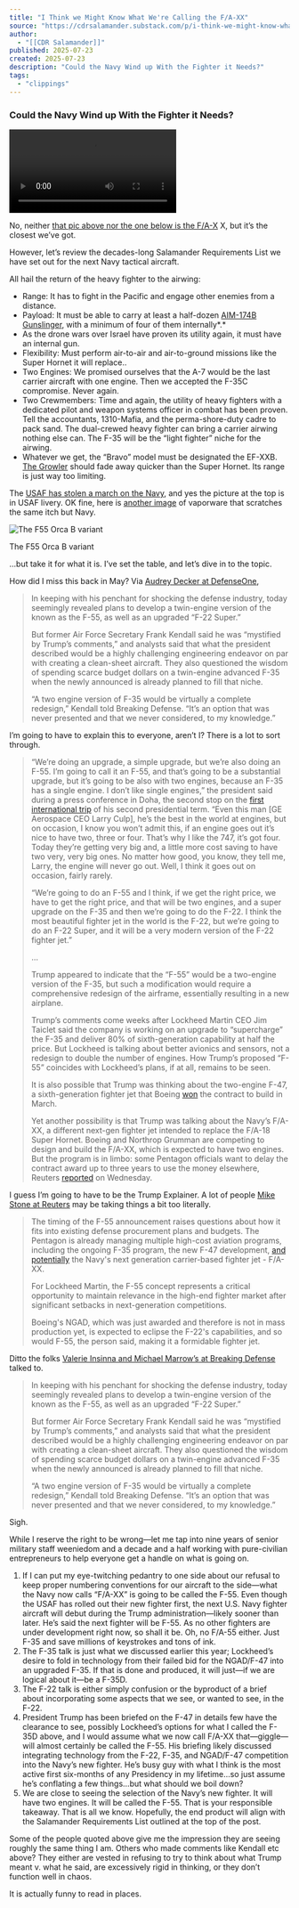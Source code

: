 ```yaml
---
title: "I Think we Might Know What We're Calling the F/A-XX"
source: "https://cdrsalamander.substack.com/p/i-think-we-might-know-what-were-calling#media-1d586ff2-016e-49ba-ad8b-900903fbf6f0"
author:
  - "[[CDR Salamander]]"
published: 2025-07-23
created: 2025-07-23
description: "Could the Navy Wind up With the Fighter it Needs?"
tags:
  - "clippings"
---
```

### Could the Navy Wind up With the Fighter it Needs?

<video src="blob:https://cdrsalamander.substack.com/e755816a-028d-42d6-b5e7-05fca3a7d492"></video>

No, neither [that pic above nor the one below is the F/A-X](https://www.artstation.com/artwork/X1zrn3) X, but it’s the closest we’ve got.

However, let’s review the decades-long Salamander Requirements List we have set out for the next Navy tactical aircraft.

All hail the return of the heavy fighter to the airwing:

- Range: It has to fight in the Pacific and engage other enemies from a distance.
- Payload: It must be able to carry at least a half-dozen [AIM-174B Gunslinger](https://en.wikipedia.org/wiki/AIM-174B_Gunslinger), with a minimum of four of them internally*.*
- As the drone wars over Israel have proven its utility again, it must have an internal gun.
- Flexibility: Must perform air-to-air and air-to-ground missions like the Super Hornet it will replace..
- Two Engines: We promised ourselves that the A-7 would be the last carrier aircraft with one engine. Then we accepted the F-35C compromise. Never again.
- Two Crewmembers: Time and again, the utility of heavy fighters with a dedicated pilot and weapon systems officer in combat has been proven. Tell the accountants, 1310-Mafia, and the perma-shore-duty cadre to pack sand. The dual-crewed heavy fighter can bring a carrier airwing nothing else can. The F-35 will be the “light fighter” niche for the airwing.
- Whatever we get, the “Bravo” model must be designated the EF-XXB. [The Growler](https://en.wikipedia.org/wiki/Boeing_EA-18G_Growler) should fade away quicker than the Super Hornet. Its range is just way too limiting.

The [USAF has stolen a march on the Navy](https://open.substack.com/pub/cdrsalamander/p/the-usaf-is-having-a-good-year?r=41r9h&utm_campaign=post&utm_medium=web&showWelcomeOnShare=false), and yes the picture at the top is in USAF livery. OK fine, here is [another image](https://www.pinterest.com/pin/foxxy-the-f55-orca-b-variant--283867582753887438/) of vaporware that scratches the same itch but Navy.

![The F55 Orca B variant](https://substackcdn.com/image/fetch/$s_!Ylbt!)

The F55 Orca B variant

…but take it for what it is. I’ve set the table, and let’s dive in to the topic.

How did I miss this back in May? Via [Audrey Decker at DefenseOne](https://www.defenseone.com/policy/2025/05/trumps-f-55-fighter-jet-real/405353/),

> In keeping with his penchant for shocking the defense industry, today seemingly revealed plans to develop a twin-engine version of the known as the F-55, as well as an upgraded “F-22 Super.”
> 
> But former Air Force Secretary Frank Kendall said he was “mystified by Trump’s comments,” and analysts said that what the president described would be a highly challenging engineering endeavor on par with creating a clean-sheet aircraft. They also questioned the wisdom of spending scarce budget dollars on a twin-engine advanced F-35 when the newly announced is already planned to fill that niche.
> 
> “A two engine version of F-35 would be virtually a complete redesign,” Kendall told Breaking Defense. “It’s an option that was never presented and that we never considered, to my knowledge.”

I’m going to have to explain this to everyone, aren’t I? There is a lot to sort through.

> “We’re doing an upgrade, a simple upgrade, but we’re also doing an F-55. I’m going to call it an F-55, and that’s going to be a substantial upgrade, but it’s going to be also with two engines, because an F-35 has a single engine. I don’t like single engines,” the president said during a press conference in Doha, the second stop on the [first international trip](https://www.cnn.com/politics/live-news/trump-middle-east-news-05-15-25) of his second presidential term. “Even this man \[GE Aerospace CEO Larry Culp\], he’s the best in the world at engines, but on occasion, I know you won’t admit this, if an engine goes out it’s nice to have two, three or four. That’s why I like the 747, it’s got four. Today they’re getting very big and, a little more cost saving to have two very, very big ones. No matter how good, you know, they tell me, Larry, the engine will never go out. Well, I think it goes out on occasion, fairly rarely.
> 
> “We’re going to do an F-55 and I think, if we get the right price, we have to get the right price, and that will be two engines, and a super upgrade on the F-35 and then we’re going to do the F-22. I think the most beautiful fighter jet in the world is the F-22, but we’re going to do an F-22 Super, and it will be a very modern version of the F-22 fighter jet.”
> 
> …
> 
> Trump appeared to indicate that the “F-55” would be a two-engine version of the F-35, but such a modification would require a comprehensive redesign of the airframe, essentially resulting in a new airplane.
> 
> Trump’s comments come weeks after Lockheed Martin CEO Jim Taiclet said the company is working on an upgrade to “supercharge” the F-35 and deliver 80% of sixth-generation capability at half the price. But Lockheed is talking about better avionics and sensors, not a redesign to double the number of engines. How Trump’s proposed “F-55” coincides with Lockheed’s plans, if at all, remains to be seen.
> 
> It is also possible that Trump was thinking about the two-engine F-47, a sixth-generation fighter jet that Boeing [won](https://www.defenseone.com/defense-systems/2025/03/boeing-wins-air-forces-next-gen-fighter-contract/403951/) the contract to build in March.
> 
> Yet another possibility is that Trump was talking about the Navy’s F/A-XX, a different next-gen fighter jet intended to replace the F/A-18 Super Hornet. Boeing and Northrop Grumman are competing to design and build the F/A-XX, which is expected to have two engines. But the program is in limbo: some Pentagon officials want to delay the contract award up to three years to use the money elsewhere, Reuters [reported](https://www.reuters.com/world/us/us-navys-new-fighter-jet-threatened-by-funding-dispute-sources-say-2025-05-14/) on Wednesday.

I guess I’m going to have to be the Trump Explainer. A lot of people [Mike Stone at Reuters](https://www.reuters.com/world/us/trumps-vision-twin-engine-f-55-fighter-jet-faces-reality-check-2025-06-09/#:~:text=WASHINGTON%2C%20June%209%20\(Reuters\),in%20case%20one%20engine%20fails.) may be taking things a bit too literally.

> The timing of the F-55 announcement raises questions about how it fits into existing defense procurement plans and budgets. The Pentagon is already managing multiple high-cost aviation programs, including the ongoing F-35 program, the new F-47 development, [and potentially](https://www.reuters.com/world/us/us-navys-new-fighter-jet-threatened-by-funding-dispute-sources-say-2025-05-14/) the Navy's next generation carrier-based fighter jet - F/A-XX.
> 
> For Lockheed Martin, the F-55 concept represents a critical opportunity to maintain relevance in the high-end fighter market after significant setbacks in next-generation competitions.
> 
> Boeing's NGAD, which was just awarded and therefore is not in mass production yet, is expected to eclipse the F-22's capabilities, and so would F-55, the person said, making it a formidable fighter jet.

Ditto the folks [Valerie Insinna and Michael Marrow’s at Breaking Defense](https://breakingdefense.com/2025/05/f55-f22-f47-trump-wants-a-twin-engined-f35-experts-say-its-not-feasible/) talked to.

> In keeping with his penchant for shocking the defense industry, today seemingly revealed plans to develop a twin-engine version of the known as the F-55, as well as an upgraded “F-22 Super.”
> 
> But former Air Force Secretary Frank Kendall said he was “mystified by Trump’s comments,” and analysts said that what the president described would be a highly challenging engineering endeavor on par with creating a clean-sheet aircraft. They also questioned the wisdom of spending scarce budget dollars on a twin-engine advanced F-35 when the newly announced is already planned to fill that niche.
> 
> “A two engine version of F-35 would be virtually a complete redesign,” Kendall told Breaking Defense. “It’s an option that was never presented and that we never considered, to my knowledge.”

Sigh.

While I reserve the right to be wrong—let me tap into nine years of senior military staff weeniedom and a decade and a half working with pure-civilian entrepreneurs to help everyone get a handle on what is going on.

1. If I can put my eye-twitching pedantry to one side about our refusal to keep proper numbering conventions for our aircraft to the side—what the Navy now calls “F/A-XX” is going to be called the F-55. Even though the USAF has rolled out their new fighter first, the next U.S. Navy fighter aircraft will debut during the Trump administration—likely sooner than later. He’s said the next fighter will be F-55. As no other fighters are under development right now, so shall it be. Oh, no F/A-55 either. Just F-35 and save millions of keystrokes and tons of ink.
2. The F-35 talk is just what we discussed earlier this year; Lockheed’s desire to fold in technology from their failed bid for the NGAD/F-47 into an upgraded F-35. If that is done and produced, it will just—if we are logical about it—be a F-35D.
3. The F-22 talk is either simply confusion or the byproduct of a brief about incorporating some aspects that we see, or wanted to see, in the F-22.
4. President Trump has been briefed on the F-47 in details few have the clearance to see, possibly Lockheed’s options for what I called the F-35D above, and I would assume what we now call F/A-XX that—giggle—will almost certainly be called the F-55. His briefing likely discussed integrating technology from the F-22, F-35, and NGAD/F-47 competition into the Navy’s new fighter. He’s busy guy with what I think is the most active first six-months of any Presidency in my lifetime…so just assume he’s conflating a few things…but what should we boil down?
5. We are close to seeing the selection of the Navy’s new fighter. It will have two engines. It will be called the F-55. That is your responsible takeaway. That is all we know. Hopefully, the end product will align with the Salamander Requirements List outlined at the top of the post.

Some of the people quoted above give me the impression they are seeing roughly the same thing I am. Others who made comments like Kendall etc above? They either are vested in refusing to try to think about what Trump meant v. what he said, are excessively rigid in thinking, or they don’t function well in chaos.

It is actually funny to read in places.